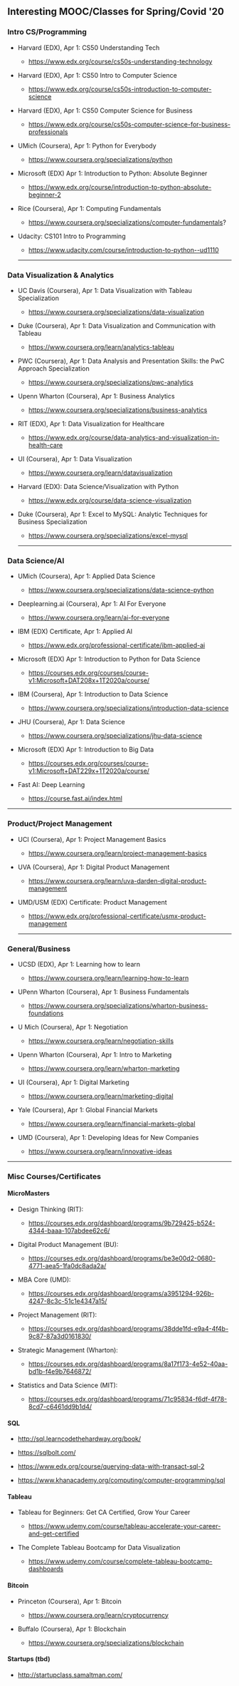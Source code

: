 ## Interesting MOOC/Classes for Spring/Covid '20

### Intro CS/Programming

 - Harvard (EDX), Apr 1: CS50 Understanding Tech
	 - https://www.edx.org/course/cs50s-understanding-technology
	 
 - Harvard (EDX), Apr 1: CS50 Intro to Computer Science
	 - https://www.edx.org/course/cs50s-introduction-to-computer-science

 - Harvard (EDX), Apr 1: CS50 Computer Science for Business
	 - https://www.edx.org/course/cs50s-computer-science-for-business-professionals

- UMich (Coursera), Apr 1: Python for Everybody
	- https://www.coursera.org/specializations/python

- Microsoft (EDX) Apr 1: Introduction to Python: Absolute Beginner
	- https://www.edx.org/course/introduction-to-python-absolute-beginner-2

- Rice (Coursera), Apr 1: Computing Fundamentals
	- https://www.coursera.org/specializations/computer-fundamentals?

- Udacity: CS101 Intro to Programming
	- https://www.udacity.com/course/introduction-to-python--ud1110

 
  <hr>
  

### Data Visualization & Analytics

- UC Davis (Coursera), Apr 1: Data Visualization with Tableau Specialization
	- https://www.coursera.org/specializations/data-visualization

- Duke (Coursera), Apr 1: Data Visualization and Communication with Tableau
	- https://www.coursera.org/learn/analytics-tableau

- PWC (Coursera), Apr 1: Data Analysis and Presentation Skills: the PwC Approach Specialization
	- https://www.coursera.org/specializations/pwc-analytics

- Upenn Wharton (Coursera), Apr 1: Business Analytics
	- https://www.coursera.org/specializations/business-analytics

- RIT (EDX), Apr 1: Data Visualization for Healthcare
	- https://www.edx.org/course/data-analytics-and-visualization-in-health-care

- UI (Coursera), Apr 1: Data Visualization
	- https://www.coursera.org/learn/datavisualization

- Harvard (EDX): Data Science/Visualization with Python
	- https://www.edx.org/course/data-science-visualization

- Duke (Coursera), Apr 1: Excel to MySQL: Analytic Techniques for Business Specialization
	- https://www.coursera.org/specializations/excel-mysql

  

  <hr>
  
### Data Science/AI

- UMich (Coursera), Apr 1: Applied Data Science
	- https://www.coursera.org/specializations/data-science-python

- Deeplearning.ai (Coursera), Apr 1: AI For Everyone
	- https://www.coursera.org/learn/ai-for-everyone

- IBM (EDX) Certificate, Apr 1: Applied AI
	- https://www.edx.org/professional-certificate/ibm-applied-ai

- Microsoft (EDX) Apr 1: Introduction to Python for Data Science
	- https://courses.edx.org/courses/course-v1:Microsoft+DAT208x+1T2020a/course/

- IBM (Coursera), Apr 1: Introduction to Data Science
	- https://www.coursera.org/specializations/introduction-data-science

- JHU (Coursera), Apr 1: Data Science
	- https://www.coursera.org/specializations/jhu-data-science

- Microsoft (EDX) Apr 1: Introduction to Big Data
	- https://courses.edx.org/courses/course-v1:Microsoft+DAT229x+1T2020a/course/

- Fast AI: Deep Learning
	- https://course.fast.ai/index.html

<hr>

### Product/Project Management

- UCI (Coursera), Apr 1:  Project Management Basics
	- https://www.coursera.org/learn/project-management-basics

- UVA (Coursera), Apr 1: Digital Product Management
	- https://www.coursera.org/learn/uva-darden-digital-product-management

- UMD/USM (EDX) Certificate: Product Management
	- https://www.edx.org/professional-certificate/usmx-product-management

  <hr>
### General/Business

 - UCSD (EDX), Apr 1: Learning how to learn
	- https://www.coursera.org/learn/learning-how-to-learn

- UPenn Wharton (Coursera), Apr 1: Business Fundamentals
	- https://www.coursera.org/specializations/wharton-business-foundations  

- U Mich (Coursera), Apr 1: Negotiation
	- https://www.coursera.org/learn/negotiation-skills

- Upenn Wharton (Coursera), Apr 1: Intro to Marketing
	-	https://www.coursera.org/learn/wharton-marketing

- UI (Coursera), Apr 1: Digital Marketing
	- https://www.coursera.org/learn/marketing-digital

- Yale (Coursera), Apr 1: Global Financial Markets
	- https://www.coursera.org/learn/financial-markets-global

- UMD (Coursera), Apr 1: Developing Ideas for New Companies
	- https://www.coursera.org/learn/innovative-ideas

<hr>

### Misc Courses/Certificates

#### MicroMasters

- Design Thinking (RIT):
	- https://courses.edx.org/dashboard/programs/9b729425-b524-4344-baaa-107abdee62c6/

- Digital Product Management (BU):
	- https://courses.edx.org/dashboard/programs/be3e00d2-0680-4771-aea5-1fa0dc8ada2a/

- MBA Core (UMD):
	- https://courses.edx.org/dashboard/programs/a3951294-926b-4247-8c3c-51c1e4347a15/

- Project Management (RIT):
	- https://courses.edx.org/dashboard/programs/38dde1fd-e9a4-4f4b-9c87-87a3d0161830/

- Strategic Management (Wharton):
	- https://courses.edx.org/dashboard/programs/8a17f173-4e52-40aa-bd1b-f4e9b7646872/

- Statistics and Data Science (MIT): 
	- https://courses.edx.org/dashboard/programs/71c95834-f6df-4f78-8cd7-c6461dd9b1d4/

 #### SQL

- http://sql.learncodethehardway.org/book/

- https://sqlbolt.com/

- https://www.edx.org/course/querying-data-with-transact-sql-2

- https://www.khanacademy.org/computing/computer-programming/sql

 #### Tableau

- Tableau for Beginners: Get CA Certified, Grow Your Career
	- https://www.udemy.com/course/tableau-accelerate-your-career-and-get-certified

- The Complete Tableau Bootcamp for Data Visualization
	- https://www.udemy.com/course/complete-tableau-bootcamp-dashboards

  
#### Bitcoin

- Princeton (Coursera), Apr 1: Bitcoin
	- https://www.coursera.org/learn/cryptocurrency

 - Buffalo (Coursera), Apr 1: Blockchain
	 - https://www.coursera.org/specializations/blockchain

  
#### Startups (tbd)
- http://startupclass.samaltman.com/
